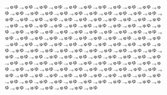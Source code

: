 ..｡ゅゆ  ..｡ゅゆ  ..｡ゅゆ  ..｡ゅゆ  ..｡ゅゆ  ..｡ゅゆ  ..｡ゅゆ  ..｡ゅゆ  ..｡ゅゆ  ..｡ゅゆ  ..｡ゅゆ  ..｡ゅゆ  ..｡ゅゆ  ..｡ゅゆ  ..｡ゅゆ  ..｡ゅゆ  ..｡ゅゆ  ..｡ゅゆ  ..｡ゅゆ  ..｡ゅゆ  ..｡ゅゆ  ..｡ゅゆ  ..｡ゅゆ  ..｡ゅゆ  ..｡ゅゆ  ..｡ゅゆ  ..｡ゅゆ  ..｡ゅゆ  ..｡ゅゆ  ..｡ゅゆ  ..｡ゅゆ  ..｡ゅゆ  ..｡ゅゆ  ..｡ゅゆ  ..｡ゅゆ  ..｡ゅゆ  ..｡ゅゆ  ..｡ゅゆ  ..｡ゅゆ  ..｡ゅゆ  ..｡ゅゆ  ..｡ゅゆ  ..｡ゅゆ  ..｡ゅゆ  ..｡ゅゆ  ..｡ゅゆ  ..｡ゅゆ  ..｡ゅゆ  ..｡ゅゆ  ..｡ゅゆ  ..｡ゅゆ  ..｡ゅゆ  ..｡ゅゆ  ..｡ゅゆ  ..｡ゅゆ  ..｡ゅゆ  ..｡ゅゆ  ..｡ゅゆ  ..｡ゅゆ  ..｡ゅゆ  ..｡ゅゆ  ..｡ゅゆ  ..｡ゅゆ  ..｡ゅゆ  ..｡ゅゆ  ..｡ゅゆ  ..｡ゅゆ  ..｡ゅゆ  ..｡ゅゆ  ..｡ゅゆ  ..｡ゅゆ  ..｡ゅゆ  ..｡ゅゆ  ..｡ゅゆ  ..｡ゅゆ  ..｡ゅゆ  ..｡ゅゆ  ..｡ゅゆ  ..｡ゅゆ  ..｡ゅゆ  ..｡ゅゆ  ..｡ゅゆ  ..｡ゅゆ  ..｡ゅゆ  ..｡ゅゆ  ..｡ゅゆ  ..｡ゅゆ  ..｡ゅゆ  ..｡ゅゆ  ..｡ゅゆ  ..｡ゅゆ  ..｡ゅゆ  ..｡ゅゆ  ..｡ゅゆ  ..｡ゅゆ  ..｡ゅゆ  ..｡ゅゆ  ..｡ゅゆ  ..｡ゅゆ  ..｡ゅゆ  ..｡ゅゆ  ..｡ゅゆ  ..｡ゅゆ  ..｡ゅゆ  ..｡ゅゆ  ..｡ゅゆ  ..｡ゅゆ  ..｡ゅゆ  ..｡ゅゆ  ..｡ゅゆ  ..｡ゅゆ  ..｡ゅゆ  ..｡ゅゆ  ..｡ゅゆ  ..｡ゅゆ  ..｡ゅゆ  ..｡ゅゆ  ..｡ゅゆ  ..｡ゅゆ  ..｡ゅゆ  ..｡ゅゆ  ..｡ゅゆ  ..｡ゅゆ  ..｡ゅゆ  ..｡ゅゆ  ..｡ゅゆ  ..｡ゅゆ  ..｡ゅゆ  ..｡ゅゆ  ..｡ゅゆ  ..｡ゅゆ  ..｡ゅゆ  ..｡ゅゆ  ..｡ゅゆ  ..｡ゅゆ  ..｡ゅゆ  ..｡ゅゆ  ..｡ゅゆ  ..｡ゅゆ  ..｡ゅゆ  ..｡ゅゆ  ..｡ゅゆ  ..｡ゅゆ  ..｡ゅゆ  ..｡ゅゆ  

